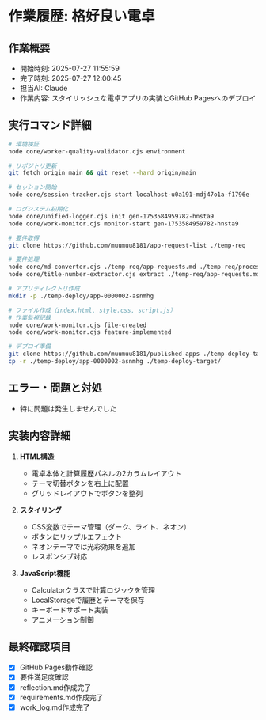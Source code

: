 # 作業履歴: 格好良い電卓

## 作業概要
- 開始時刻: 2025-07-27 11:55:59
- 完了時刻: 2025-07-27 12:00:45
- 担当AI: Claude
- 作業内容: スタイリッシュな電卓アプリの実装とGitHub Pagesへのデプロイ

## 実行コマンド詳細
```bash
# 環境検証
node core/worker-quality-validator.cjs environment

# リポジトリ更新
git fetch origin main && git reset --hard origin/main

# セッション開始
node core/session-tracker.cjs start localhost-u0a191-mdj47o1a-f1796e

# ログシステム初期化
node core/unified-logger.cjs init gen-1753584959782-hnsta9
node core/work-monitor.cjs monitor-start gen-1753584959782-hnsta9

# 要件取得
git clone https://github.com/muumuu8181/app-request-list ./temp-req

# 要件処理
node core/md-converter.cjs ./temp-req/app-requests.md ./temp-req/processed.json
node core/title-number-extractor.cjs extract ./temp-req/app-requests.md

# アプリディレクトリ作成
mkdir -p ./temp-deploy/app-0000002-asnmhg

# ファイル作成（index.html, style.css, script.js）
# 作業監視記録
node core/work-monitor.cjs file-created
node core/work-monitor.cjs feature-implemented

# デプロイ準備
git clone https://github.com/muumuu8181/published-apps ./temp-deploy-target
cp -r ./temp-deploy/app-0000002-asnmhg ./temp-deploy-target/
```

## エラー・問題と対処
- 特に問題は発生しませんでした

## 実装内容詳細
1. **HTML構造**
   - 電卓本体と計算履歴パネルの2カラムレイアウト
   - テーマ切替ボタンを右上に配置
   - グリッドレイアウトでボタンを整列

2. **スタイリング**
   - CSS変数でテーマ管理（ダーク、ライト、ネオン）
   - ボタンにリップルエフェクト
   - ネオンテーマでは光彩効果を追加
   - レスポンシブ対応

3. **JavaScript機能**
   - Calculatorクラスで計算ロジックを管理
   - LocalStorageで履歴とテーマを保存
   - キーボードサポート実装
   - アニメーション制御

## 最終確認項目
- [x] GitHub Pages動作確認
- [x] 要件満足度確認
- [x] reflection.md作成完了
- [x] requirements.md作成完了
- [x] work_log.md作成完了